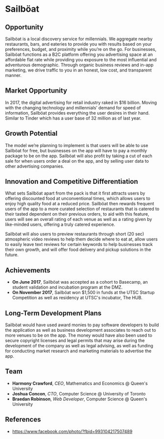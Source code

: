 # Sailböat
## Opportunity
Sailböat is a local discovery service for millennials. We aggregate nearby restaurants, bars, and eateries to provide you with results based on your preferences, budget, and proximity while you’re on the go. For businesses, Sailböat functions as a B2C platform offering you advertising space at an affordable flat rate while providing you exposure to the most influential and adventurous demographic. Through organic business reviews and in-app marketing, we drive traffic to you in an honest, low cost, and transparent manner.

## Market Opportunity

In 2017, the digital advertising for retail industry raked in $16 billion. Moving with the changing technology and millennials’ demand for speed of information, Sailböat provides everything the user desires in their hand. Similar to Tinder which has a user base of 32 million as of last year.

## Growth Potential

The model we’re planning to implement is that users will be able to use Sailböat for free, but businesses on the app will have to pay a monthly package to be on the app. Sailböat will also profit by taking a cut of each sale for when users order a deal on the app, and by selling user data to other advertising companies.

## Innovation and Competitive Differentiation
What sets Sailböat apart from the pack is that it first attracts users by offering discounted food at unconventional times, which allows users to enjoy high quality food at a reduced price. Sailböat then rewards frequent users of the app to a more curated selection of restaurants that is catered to their tasted dependent on their previous orders, to aid with this feature, users will see an overall rating of each venue as well as a rating given by like-minded users, offering a truly catered experience.

Sailböat will also users to preview restaurants through short (20 sec) atmospheric video reviews to help them decide where to eat at, allow users to easily leave text reviews for certain keywords to help businesses track their own growth, and will offer food delivery and pickup solutions in the future.

## Achievements

- **On June 2017**, Sailböat was accepted as a cohort to Basecamp, an student validation and incubation program at the DMZ.
- **On November 2017**, Sailböat won $1,500 in funds at the UTSC Startup Competition as well as residency at UTSC's incubator, The HUB.

## Long-Term Development Plans

Sailböat would have used award monies to pay software developers to build the application as well as business development associates to reach out to more venues to be on the app. The money would have also been used to secure copyright licenses and legal permits that may arise during the development of the company as well as legal advising, as well as funding for conducting market research and marketing materials to advertise the app.

## Team

- **Harmony Crawford**, *CEO*, Mathematics and Economics @ Queen's University
- **Joshua Concon**, *CTO*, Computer Science @ University of Toronto
- **Braedan Robinson**, *Web Developer*, Computer Science @ Queen's University

## References
- https://www.facebook.com/photo/?fbid=993104217507489
